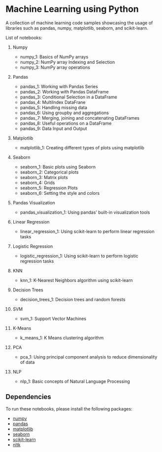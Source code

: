 # Machine Learning using Python

A collection of machine learning code samples showcasing the usage of libraries such as pandas, numpy, matplotlib, seaborn, and scikit-learn.

List of notebooks:
1. Numpy
    * numpy_1: Basics of NumPy arrays
    * numpy_2: NumPy array Indexing and Selection
    * numpy_3: NumPy array operations
  
2. Pandas
    * pandas_1: Working with Pandas Series
    * pandas_2: Working with Pandas DataFrame
    * pandas_3: Conditional Selection in a DataFrame
    * pandas_4: MultiIndex DataFrane
    * pandas_5: Handling missing data
    * pandas_6: Using groupby and aggregations
    * pandas_7: Merging, joining and concatenating DataFrames
    * pandas_8: Useful operations on a DataFrame
    * pandas_9: Data Input and Output
  
3. Matplotlib
    * matplotlib_1: Creating different types of plots using matplotlib
  
4. Seaborn
    * seaborn_1: Basic plots using Seaborn
    * seaborn_2: Categorical plots
    * seaborn_3: Matrix plots
    * seaborn_4: Grids
    * seaborn_5: Regression Plots
    * seaborn_6: Setting the style and colors
  
5. Pandas Visualization
    * pandas_visualization_1: Using pandas' built-in visualization tools
  
6. Linear Regression
    * linear_regression_1: Using scikit-learn to perform linear regression tasks
  
7. Logistic Regression
    * logistic_regression_1: Using scikit-learn to perform logistic regression tasks
  
8. KNN
    * knn_1: K-Nearest Neighbors algorithm using scikit-learn
  
9. Decision Trees
    * decision_trees_1: Decision trees and random forests
  
10. SVM
    * svm_1: Support Vector Machines
   
11. K-Means
    * k_means_1: K Means clustering algorithm
   
12. PCA
    * pca_1: Using principal component analysis to reduce dimensionality of data
   
13. NLP
    * nlp_1: Basic concepts of Natural Language Processing

## Dependencies

To run these notebooks, please install the following packages:
* [numpy](https://numpy.org/)
* [pandas](https://pandas.pydata.org/)
* [matplotlib](https://matplotlib.org/)
* [seaborn](https://seaborn.pydata.org/)
* [scikit-learn](https://scikit-learn.org/stable/)
* [nltk](https://www.nltk.org/)


